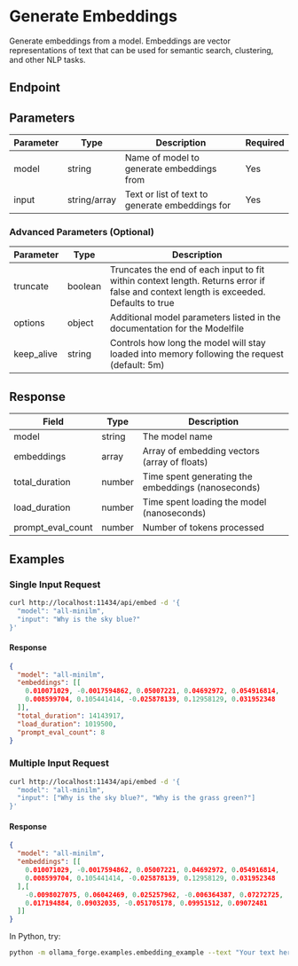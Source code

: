 # Generate Embeddings

Generate embeddings from a model. Embeddings are vector representations of text that can be used for semantic search, clustering, and other NLP tasks.

## Endpoint

## Parameters

| Parameter | Type | Description | Required |
|-----------|------|-------------|----------|
| model | string | Name of model to generate embeddings from | Yes |
| input | string/array | Text or list of text to generate embeddings for | Yes |

### Advanced Parameters (Optional)

| Parameter | Type | Description |
|-----------|------|-------------|
| truncate | boolean | Truncates the end of each input to fit within context length. Returns error if false and context length is exceeded. Defaults to true |
| options | object | Additional model parameters listed in the documentation for the Modelfile |
| keep_alive | string | Controls how long the model will stay loaded into memory following the request (default: 5m) |

## Response

| Field | Type | Description |
|-------|------|-------------|
| model | string | The model name |
| embeddings | array | Array of embedding vectors (array of floats) |
| total_duration | number | Time spent generating the embeddings (nanoseconds) |
| load_duration | number | Time spent loading the model (nanoseconds) |
| prompt_eval_count | number | Number of tokens processed |

## Examples

### Single Input Request

```bash
curl http://localhost:11434/api/embed -d '{
  "model": "all-minilm",
  "input": "Why is the sky blue?"
}'
```

#### Response

```json
{
  "model": "all-minilm",
  "embeddings": [[
    0.010071029, -0.0017594862, 0.05007221, 0.04692972, 0.054916814,
    0.008599704, 0.105441414, -0.025878139, 0.12958129, 0.031952348
  ]],
  "total_duration": 14143917,
  "load_duration": 1019500,
  "prompt_eval_count": 8
}
```

### Multiple Input Request

```bash
curl http://localhost:11434/api/embed -d '{
  "model": "all-minilm",
  "input": ["Why is the sky blue?", "Why is the grass green?"]
}'
```

#### Response

```json
{
  "model": "all-minilm",
  "embeddings": [[
    0.010071029, -0.0017594862, 0.05007221, 0.04692972, 0.054916814,
    0.008599704, 0.105441414, -0.025878139, 0.12958129, 0.031952348
  ],[
    -0.0098027075, 0.06042469, 0.025257962, -0.006364387, 0.07272725,
    0.017194884, 0.09032035, -0.051705178, 0.09951512, 0.09072481
  ]]
}
```

In Python, try:
```bash
python -m ollama_forge.examples.embedding_example --text "Your text here"
```

